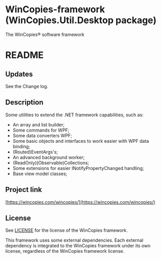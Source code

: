 WinCopies-framework (WinCopies.Util.Desktop package)
====================================================

The WinCopies® software framework

README
======

Updates
-------

See the Change log.

Description
-----------

Some utilities to extend the .NET framework capabilities, such as:

- An array and list builder;
- Some commands for WPF;
- Some data converters WPF;
- Some basic objects and interfaces to work easier with WPF data binding;
- (Routed)EventArgs's;
- An advanced background worker;
- (ReadOnly)(Observable)Collections;
- Some extensions for easier INotifyPropertyChanged handling;
- Base view model classes;

Project link
------------

[https://wincopies.com/wincopies/](https://wincopies.com/wincopies/)

License
-------

See [LICENSE](https://github.com/pierresprim/WinCopies-framework/blob/master/LICENSE) for the license of the WinCopies framework.

This framework uses some external dependencies. Each external dependency is integrated to the WinCopies framework under its own license, regardless of the WinCopies framework license.
